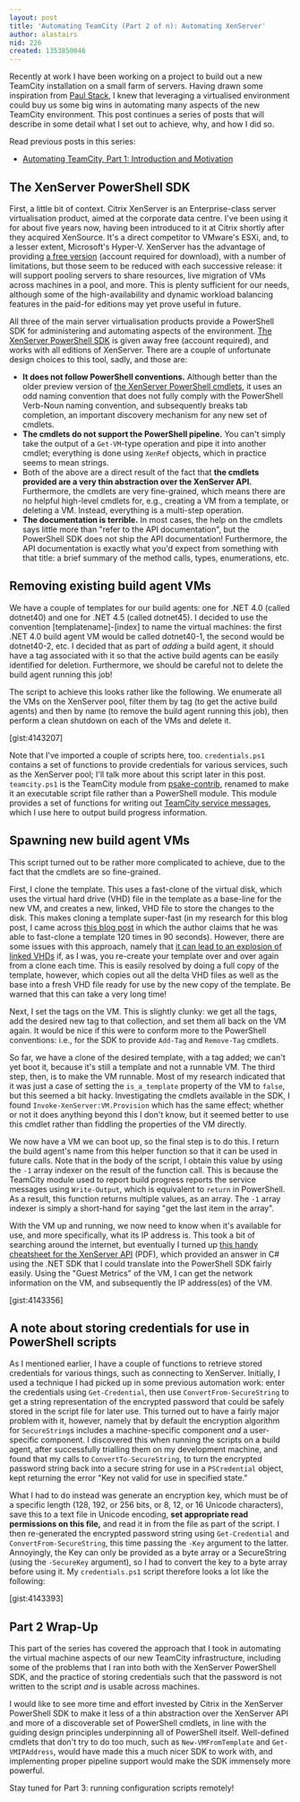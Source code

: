 ```yaml
---
layout: post
title: 'Automating TeamCity (Part 2 of n): Automating XenServer'
author: alastairs
nid: 226
created: 1353850046
---
```

Recently at work I have been working on a project to build out a new TeamCity installation on a small farm of servers.  Having drawn some inspiration from [Paul Stack](http://www.twitter.com/stack72), I knew that leveraging a virtualised environment could buy us some big wins in automating many aspects of the new TeamCity environment.  This post continues a series of posts that will describe in some detail what I set out to achieve, why, and how I did so.  

Read previous posts in this series:

  * [Automating TeamCity, Part 1: Introduction and Motivation](http://codebork.com/2012/11/25/automating-teamcity-part-1-n.html)

<!--break-->

## The XenServer PowerShell SDK

First, a little bit of context.  Citrix XenServer is an Enterprise-class server virtualisation product, aimed at the corporate data centre.  I've been using it for about five years now, having been introduced to it at Citrix shortly after they acquired XenSource.  It's a direct competitor to VMware's ESXi, and, to a lesser extent, Microsoft's Hyper-V.  XenServer has the advantage of providing [a free version](http://www.citrix.com/products/xenserver/try.html) (account required for download), with a number of limitations, but those seem to be reduced with each successive release: it will support pooling servers to share resources, live migration of VMs across machines in a pool, and more. This is plenty sufficient for our needs, although some of the high-availability and dynamic workload balancing features in the paid-for editions may yet prove useful in future.  

All three of the main server virtualisation products provide a PowerShell SDK for administering and automating aspects of the environment.  [The XenServer PowerShell SDK](http://www.community.citrix.com/cdn/xs/sdks) is given away free (account required), and works with all editions of XenServer.  There are a couple of unfortunate design choices to this tool, sadly, and those are:

  * **It does not follow PowerShell conventions.** Although better than the older preview version of [the XenServer PowerShell cmdlets](http://codebork.com/2012/11/25/automating-teamcity-part-1-n.html), it uses an odd naming convention that does not fully comply with the PowerShell Verb-Noun naming convention, and subsequently breaks tab completion, an important discovery mechanism for any new set of cmdlets.  
  * **The cmdlets do not support the PowerShell pipeline.**  You can't simply take the output of a `Get-VM`-type operation and pipe it into another cmdlet; everything is done using `XenRef` objects, which in practice seems to mean strings. 
  * Both of the above are a direct result of the fact that **the cmdlets provided are a very thin abstraction over the XenServer API.**  Furthermore, the cmdlets are very fine-grained, which means there are no helpful high-level cmdlets for, e.g., creating a VM from a template, or deleting a VM.  Instead, everything is a multi-step operation.
  * **The documentation is terrible.** In most cases, the help on the cmdlets says little more than "refer to the API documentation", but the PowerShell SDK does not ship the API documentation!  Furthermore, the API documentation is exactly what you'd expect from something with that title: a brief summary of the method calls, types, enumerations, etc.
 
## Removing existing build agent VMs

We have a couple of templates for our build agents: one for .NET 4.0 (called dotnet40) and one for .NET 4.5 (called dotnet45).  I decided to use the convention [templatename]-[index] to name the virtual machines: the first .NET 4.0 build agent VM would be called dotnet40-1, the second would be dotnet40-2, etc.  I decided that as part of *adding* a build agent, it should have a tag associated with it so that the active build agents can be easily identified for deletion.  Furthermore, we should be careful not to delete the build agent running this job!  

The script to achieve this looks rather like the following.  We enumerate all the VMs on the XenServer pool, filter them by tag (to get the active build agents) and then by name (to remove the build agent running this job), then perform a clean shutdown on each of the VMs and delete it.  

[gist:4143207]

Note that I've imported a couple of scripts here, too. `credentials.ps1` contains a set of functions to provide credentials for various services, such as the XenServer pool; I'll talk more about this script later in this post.  `teamcity.ps1` is the TeamCity module from [psake-contrib](https://github.com/psake/psake-contrib), renamed to make it an executable script file rather than a PowerShell module.  This module provides a set of functions for writing out [TeamCity service messages](http://confluence.jetbrains.net/display/TCD7/Build+Script+Interaction+with+TeamCity#BuildScriptInteractionwithTeamCity-ServiceMessages), which I use here to output build progress information.  

## Spawning new build agent VMs

This script turned out to be rather more complicated to achieve, due to the fact that the cmdlets are so fine-grained.  

First, I clone the template.  This uses a fast-clone of the virtual disk, which uses the virtual hard drive (VHD) file in the template as a base-line for the new VM, and creates a new, linked, VHD file to store the changes to the disk.  This makes cloning a template super-fast (in my research for this blog post, I came across [this blog post](http://virtualfuture.info/2010/10/xenserver-fast-clone-a-vm-120-times-in-90-seconds/) in which the author claims that he was able to fast-clone a template 120 times in 90 seconds).  However, there are some issues with this approach, namely that [it can lead to an explosion of linked VHDs](http://www.danieletosatto.com/2012/05/04/creating-vms-from-templates-in-xenserver-creates-a-fast-clone/) if, as I was, you re-create your template over and over again from a clone each time.  This is easily resolved by doing a full copy of the template, however, which copies out all the delta VHD files as well as the base into a fresh VHD file ready for use by the new copy of the template.  Be warned that this can take a very long time!

Next, I set the tags on the VM.  This is slightly clunky: we get all the tags, add the desired new tag to that collection, and set them all back on the VM again.  It would be nice if this were to conform more to the PowerShell conventions: i.e., for the SDK to provide `Add-Tag` and `Remove-Tag` cmdlets.

So far, we have a clone of the desired template, with a tag added; we can't yet boot it, because it's still a template and not a runnable VM.  The third step, then, is to make the VM runnable.  Most of my research indicated that it was just a case of setting the `is_a_template` property of the VM to `false`, but this seemed a bit hacky.  Investigating the cmdlets available in the SDK, I found `Invoke-XenServer:VM.Provision` which has the same effect; whether or not it does anything beyond this I don't know, but it seemed better to use this cmdlet rather than fiddling the properties of the VM directly.  

We now have a VM we can boot up, so the final step is to do this.  I return the build agent's name from this helper function so that it can be used in future calls.  Note that in the body of the script, I obtain this value by using the `-1` array indexer on the result of the function call.  This is because the TeamCity module used to report build progress reports the service messages using `Write-Output`, which is equivalent to `return` in PowerShell.  As a result, this function returns multiple values, as an array.  The `-1` array indexer is simply a short-hand for saying "get the last item in the array".  

With the VM up and running, we now need to know when it's available for use, and more specifically, what its IP address is.  This took a bit of searching around the internet, but eventually I turned up [this handy cheatsheet for the XenServer API](http://blog.gigaspaces.com/wp-content/uploads/cloud/Xenserver_API_CheatSheet.pdf) (PDF), which provided an answer in C# using the .NET SDK that I could translate into the PowerShell SDK fairly easily.  Using the "Guest Metrics" of the VM, I can get the network information on the VM, and subsequently the IP address(es) of the VM.  

[gist:4143356]

## A note about storing credentials for use in PowerShell scripts

As I mentioned earlier, I have a couple of functions to retrieve stored credentials for various things, such as connecting to XenServer.  Initially, I used a technique I had picked up in some previous automation work: enter the credentials using `Get-Credential`, then use `ConvertFrom-SecureString` to get a string representation of the encrypted password that could be safely stored in the script file for later use.  This turned out to have a fairly major problem with it, however, namely that by default the encryption algorithm for `SecureString`s includes a machine-specific component *and* a user-specific component.  I discovered this when running the scripts on a build agent, after successfully trialling them on my development machine, and found that my calls to `ConvertTo-SecureString`, to turn the encrypted password string back into a secure string for use in a `PSCredential` object, kept returning the error "Key not valid for use in specified state."

What I had to do instead was generate an encryption key, which must be of a specific length (128, 192, or 256 bits, or 8, 12, or 16 Unicode characters), save this to a text file in Unicode encoding, **set appropriate read permissions on this file,** and read it in from the file as part of the script.  I then re-generated the encrypted password string using `Get-Credential` and `ConvertFrom-SecureString`, this time passing the `-Key` argument to the latter. Annoyingly, the Key can only be provided as a byte array or a SecureString (using the `-SecureKey` argument), so I had to convert the key to a byte array before using it.  My `credentials.ps1` script therefore looks a lot like the following:

[gist:4143393]

## Part 2 Wrap-Up

This part of the series has covered the approach that I took in automating the virtual machine aspects of our new TeamCity infrastructure, including some of the problems that I ran into both with the XenServer PowerShell SDK, and the practice of storing credentials such that the password is not written to the script *and* is usable across machines.  

I would like to see more time and effort invested by Citrix in the XenServer PowerShell SDK to make it less of a thin abstraction over the XenServer API and more of a discoverable set of PowerShell cmdlets, in line with the guiding design principles underpinning all of PowerShell itself.  Well-defined cmdlets that don't try to do too much, such as `New-VMFromTemplate` and `Get-VMIPAddress`, would have made this a much nicer SDK to work with, and implementing proper pipeline support would make the SDK immensely more powerful.  

Stay tuned for Part 3: running configuration scripts remotely!
